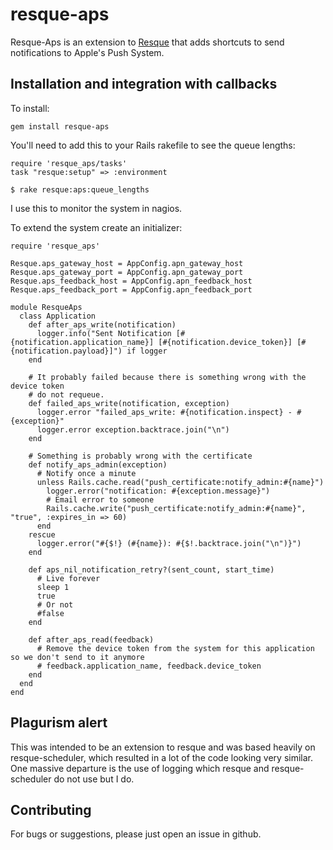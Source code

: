 resque-aps
===============

Resque-Aps is an extension to [Resque](http://github.com/defunkt/resque)
that adds shortcuts to send notifications to Apple's Push System.

Installation and integration with callbacks
--------------------------------------

To install:

    gem install resque-aps

You'll need to add this to your Rails rakefile to see the queue lengths:

    require 'resque_aps/tasks'
    task "resque:setup" => :environment

    $ rake resque:aps:queue_lengths 

I use this to monitor the system in nagios.

To extend the system create an initializer:

    require 'resque_aps'

    Resque.aps_gateway_host = AppConfig.apn_gateway_host
    Resque.aps_gateway_port = AppConfig.apn_gateway_port
    Resque.aps_feedback_host = AppConfig.apn_feedback_host
    Resque.aps_feedback_port = AppConfig.apn_feedback_port

    module ResqueAps
      class Application
        def after_aps_write(notification)
          logger.info("Sent Notification [#{notification.application_name}] [#{notification.device_token}] [#{notification.payload}]") if logger
        end

        # It probably failed because there is something wrong with the device token
        # do not requeue.
        def failed_aps_write(notification, exception)
          logger.error "failed_aps_write: #{notification.inspect} - #{exception}"
          logger.error exception.backtrace.join("\n")
        end

        # Something is probably wrong with the certificate
        def notify_aps_admin(exception)
          # Notify once a minute
          unless Rails.cache.read("push_certificate:notify_admin:#{name}")
            logger.error("notification: #{exception.message}")
            # Email error to someone
            Rails.cache.write("push_certificate:notify_admin:#{name}", "true", :expires_in => 60)
          end
        rescue
          logger.error("#{$!} (#{name}): #{$!.backtrace.join("\n")}")
        end

        def aps_nil_notification_retry?(sent_count, start_time)
          # Live forever
          sleep 1
          true
          # Or not
          #false
        end

        def after_aps_read(feedback)
          # Remove the device token from the system for this application so we don't send to it anymore
          # feedback.application_name, feedback.device_token
        end
      end
    end


Plagurism alert
---------------

This was intended to be an extension to resque and was based heavily on resque-scheduler,
which resulted in a lot of the code looking very similar. One massive departure is the
use of logging which resque and resque-scheduler do not use but I do.


Contributing
------------

For bugs or suggestions, please just open an issue in github.

